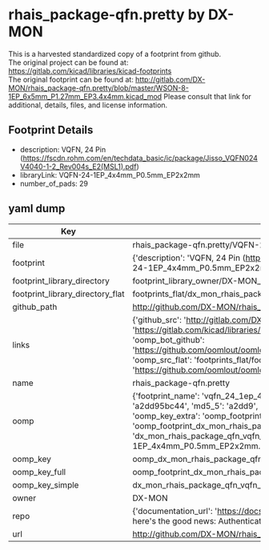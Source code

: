 # rhais_package-qfn.pretty by DX-MON  
This is a harvested standardized copy of a footprint from github.  
The original project can be found at:  
https://gitlab.com/kicad/libraries/kicad-footprints  
The original footprint can be found at:
http://gitlab.com/DX-MON/rhais_package-qfn.pretty/blob/master/WSON-8-1EP_6x5mm_P1.27mm_EP3.4x4mm.kicad_mod
Please consult that link for additional, details, files, and license information.  
## Footprint Details
* description: VQFN, 24 Pin (https://fscdn.rohm.com/en/techdata_basic/ic/package/Jisso_VQFN024V4040-1-2_Rev004s_E2(MSL1).pdf)  
* libraryLink: VQFN-24-1EP_4x4mm_P0.5mm_EP2x2mm  
* number_of_pads: 29  
## yaml dump  
| Key | Value |  
| --- | --- |  
| file | rhais_package-qfn.pretty/VQFN-24-1EP_4x4mm_P0.5mm_EP2x2mm.kicad_mod |  
| footprint | {'description': 'VQFN, 24 Pin (https://fscdn.rohm.com/en/techdata_basic/ic/package/Jisso_VQFN024V4040-1-2_Rev004s_E2(MSL1).pdf)', 'libraryLink': 'VQFN-24-1EP_4x4mm_P0.5mm_EP2x2mm', 'number_of_pads': 29} |  
| footprint_library_directory | footprint_library_owner/DX-MON_rhais_package-qfn.pretty |  
| footprint_library_directory_flat | footprints_flat/dx_mon_rhais_package_qfn_vqfn_24_1ep_4x4mm_p0_5mm_ep2x2mm/working |  
| github_path | http://github.com/DX-MON/rhais_package-qfn.pretty/blob/master/VQFN-24-1EP_4x4mm_P0.5mm_EP2x2mm.kicad_mod |  
| links | {'github_src': 'http://gitlab.com/DX-MON/rhais_package-qfn.pretty/blob/master/WSON-8-1EP_6x5mm_P1.27mm_EP3.4x4mm.kicad_mod', 'github_src_repo': 'https://gitlab.com/kicad/libraries/kicad-footprints', 'oomp_bot': 'footprints/dx_mon_rhais_package_qfn_vqfn_24_1ep_4x4mm_p0_5mm_ep2x2mm/working', 'oomp_bot_github': 'https://github.com/oomlout/oomlout_oomp_footprint_bot/tree/main/footprints/dx_mon_rhais_package_qfn_vqfn_24_1ep_4x4mm_p0_5mm_ep2x2mm/working', 'oomp_src_flat': 'footprints_flat/footprints_flat/dx_mon_rhais_package_qfn_vqfn_24_1ep_4x4mm_p0_5mm_ep2x2mm/working', 'oomp_src_flat_github': 'https://github.com/oomlout/oomlout_oomp_footprint_src/tree/main/footprints_flat/dx_mon_rhais_package_qfn_vqfn_24_1ep_4x4mm_p0_5mm_ep2x2mm/working'} |  
| name | rhais_package-qfn.pretty |  
| oomp | {'footprint_name': 'vqfn_24_1ep_4x4mm_p0_5mm_ep2x2mm', 'library_name': 'rhais_package_qfn', 'md5': 'a2dd95bc44741cbfc2008d87f032f8e1', 'md5_10': 'a2dd95bc44', 'md5_5': 'a2dd9', 'md5_6': 'a2dd95', 'oomp_key': 'oomp_dx_mon_rhais_package_qfn_vqfn_24_1ep_4x4mm_p0_5mm_ep2x2mm', 'oomp_key_extra': 'oomp_footprint_dx_mon_rhais_package_qfn_vqfn_24_1ep_4x4mm_p0_5mm_ep2x2mm', 'oomp_key_full': 'oomp_footprint_dx_mon_rhais_package_qfn_vqfn_24_1ep_4x4mm_p0_5mm_ep2x2mm_a2dd95', 'oomp_key_simple': 'dx_mon_rhais_package_qfn_vqfn_24_1ep_4x4mm_p0_5mm_ep2x2mm', 'original_filename': 'rhais_package-qfn.pretty/VQFN-24-1EP_4x4mm_P0.5mm_EP2x2mm.kicad_mod', 'owner_name': 'dx_mon'} |  
| oomp_key | oomp_dx_mon_rhais_package_qfn_vqfn_24_1ep_4x4mm_p0_5mm_ep2x2mm |  
| oomp_key_full | oomp_footprint_dx_mon_rhais_package_qfn_vqfn_24_1ep_4x4mm_p0_5mm_ep2x2mm |  
| oomp_key_simple | dx_mon_rhais_package_qfn_vqfn_24_1ep_4x4mm_p0_5mm_ep2x2mm |  
| owner | DX-MON |  
| repo | {'documentation_url': 'https://docs.github.com/rest/overview/resources-in-the-rest-api#rate-limiting', 'message': "API rate limit exceeded for 84.66.173.59. (But here's the good news: Authenticated requests get a higher rate limit. Check out the documentation for more details.)"} |  
| url | http://github.com/DX-MON/rhais_package-qfn.pretty |  


